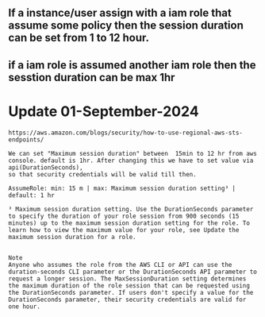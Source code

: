 ## If a instance/user assign with a iam role that assume some policy then the session duration can be set from 1 to 12 hour.

## if a iam role is assumed another iam role then the sesstion duration can be max 1hr

# Update 01-September-2024

```
https://aws.amazon.com/blogs/security/how-to-use-regional-aws-sts-endpoints/

We can set "Maximum session duration" between  15min to 12 hr from aws console. default is 1hr. After changing this we have to set value via api(DurationSeconds),
so that security credentials will be valid till then. 
 
AssumeRole: min: 15 m | max: Maximum session duration setting³ | default: 1 hr

³ Maximum session duration setting. Use the DurationSeconds parameter to specify the duration of your role session from 900 seconds (15 minutes) up to the maximum session duration setting for the role. To learn how to view the maximum value for your role, see Update the maximum session duration for a role.


Note
Anyone who assumes the role from the AWS CLI or API can use the duration-seconds CLI parameter or the DurationSeconds API parameter to request a longer session. The MaxSessionDuration setting determines the maximum duration of the role session that can be requested using the DurationSeconds parameter. If users don't specify a value for the DurationSeconds parameter, their security credentials are valid for one hour.

```
